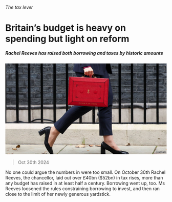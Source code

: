 ###### The tax lever

# Britain’s budget is heavy on spending but light on reform 

##### Rachel Reeves has raised both borrowing and taxes by historic amounts 

![image](images/20241102_BRP004.jpg) 

> Oct 30th 2024 

No one could argue the numbers in  were too small. On October 30th Rachel Reeves, the chancellor, laid out over £40bn ($52bn) in tax rises, more than any budget has raised in at least half a century. Borrowing went up, too. Ms Reeves loosened the rules constraining borrowing to invest, and then ran close to the limit of her newly generous yardstick. 

